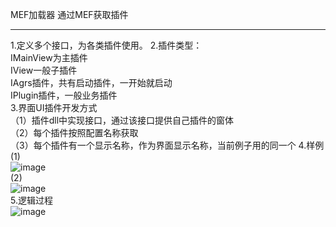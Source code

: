    MEF加载器
  通过MEF获取插件  
  
  ----------------------------
  
  1.定义多个接口，为各类插件使用。
  2.插件类型：  
    IMainView为主插件  
	IView一般子插件  
	IAgrs插件，共有启动插件，一开始就启动  
	IPlugin插件，一般业务插件   
  3.界面UI插件开发方式  
    （1）插件dll中实现接口，通过该接口提供自己插件的窗体   
	（2）每个插件按照配置名称获取  
	（3）每个插件有一个显示名称，作为界面显示名称，当前例子用的同一个 
  4.样例  
     (1)  
	 ![image](https://github.com/jinyuttt/MEFLauncher/blob/master/screenshots/1.png)  
	 (2)  
	  ![image](https://github.com/jinyuttt/MEFLauncher/blob/master/screenshots/2.png)  
  5.逻辑过程  
      ![image](https://github.com/jinyuttt/MEFLauncher/blob/master/screenshots/3.png)  
	  
  
	
